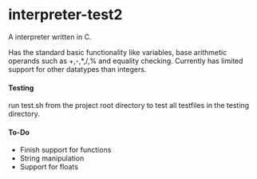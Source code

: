 # interpreter-test2

A interpreter written in C.

Has the standard basic functionality like variables, base arithmetic operands such as +,-,*,/,% and equality checking.
Currently has limited support for other datatypes than integers.

#### Testing

run test.sh from the project root directory to test all testfiles in the testing directory.

#### To-Do
- Finish support for functions
- String manipulation
- Support for floats
